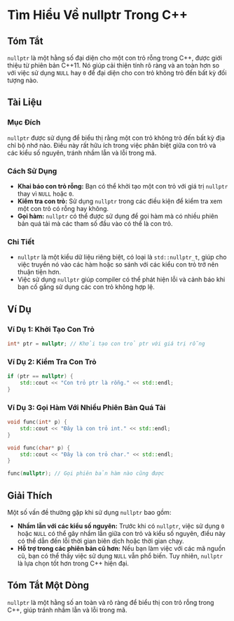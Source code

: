 <!--
Meta Description: # Tìm Hiểu Về nullptr Trong C++ ## Tóm Tắt `nullptr` là một hằng số đại diện cho một con trỏ rỗng trong C++, được giới thiệu từ phiên bản C++11. Nó gi...
Meta Keywords: trỏ, con, nullptr, dụng, trong
-->

# Tìm Hiểu Về nullptr Trong C++

## Tóm Tắt
`nullptr` là một hằng số đại diện cho một con trỏ rỗng trong C++, được giới thiệu từ phiên bản C++11. Nó giúp cải thiện tính rõ ràng và an toàn hơn so với việc sử dụng `NULL` hay `0` để đại diện cho con trỏ không trỏ đến bất kỳ đối tượng nào.

## Tài Liệu
### Mục Đích
`nullptr` được sử dụng để biểu thị rằng một con trỏ không trỏ đến bất kỳ địa chỉ bộ nhớ nào. Điều này rất hữu ích trong việc phân biệt giữa con trỏ và các kiểu số nguyên, tránh nhầm lẫn và lỗi trong mã.

### Cách Sử Dụng
- **Khai báo con trỏ rỗng:** Bạn có thể khởi tạo một con trỏ với giá trị `nullptr` thay vì `NULL` hoặc `0`.
- **Kiểm tra con trỏ:** Sử dụng `nullptr` trong các điều kiện để kiểm tra xem một con trỏ có rỗng hay không.
- **Gọi hàm:** `nullptr` có thể được sử dụng để gọi hàm mà có nhiều phiên bản quá tải mà các tham số đầu vào có thể là con trỏ.

### Chi Tiết
- `nullptr` là một kiểu dữ liệu riêng biệt, có loại là `std::nullptr_t`, giúp cho việc truyền nó vào các hàm hoặc so sánh với các kiểu con trỏ trở nên thuận tiện hơn.
- Việc sử dụng `nullptr` giúp compiler có thể phát hiện lỗi và cảnh báo khi bạn cố gắng sử dụng các con trỏ không hợp lệ.

## Ví Dụ
### Ví Dụ 1: Khởi Tạo Con Trỏ
```cpp
int* ptr = nullptr; // Khởi tạo con trỏ ptr với giá trị rỗng
```

### Ví Dụ 2: Kiểm Tra Con Trỏ
```cpp
if (ptr == nullptr) {
    std::cout << "Con trỏ ptr là rỗng." << std::endl;
}
```

### Ví Dụ 3: Gọi Hàm Với Nhiều Phiên Bản Quá Tải
```cpp
void func(int* p) {
    std::cout << "Đây là con trỏ int." << std::endl;
}

void func(char* p) {
    std::cout << "Đây là con trỏ char." << std::endl;
}

func(nullptr); // Gọi phiên bản hàm nào cũng được
```

## Giải Thích
Một số vấn đề thường gặp khi sử dụng `nullptr` bao gồm:
- **Nhầm lẫn với các kiểu số nguyên:** Trước khi có `nullptr`, việc sử dụng `0` hoặc `NULL` có thể gây nhầm lẫn giữa con trỏ và kiểu số nguyên, điều này có thể dẫn đến lỗi thời gian biên dịch hoặc thời gian chạy.
- **Hỗ trợ trong các phiên bản cũ hơn:** Nếu bạn làm việc với các mã nguồn cũ, bạn có thể thấy việc sử dụng `NULL` vẫn phổ biến. Tuy nhiên, `nullptr` là lựa chọn tốt hơn trong C++ hiện đại.
  
## Tóm Tắt Một Dòng
`nullptr` là một hằng số an toàn và rõ ràng để biểu thị con trỏ rỗng trong C++, giúp tránh nhầm lẫn và lỗi trong mã.